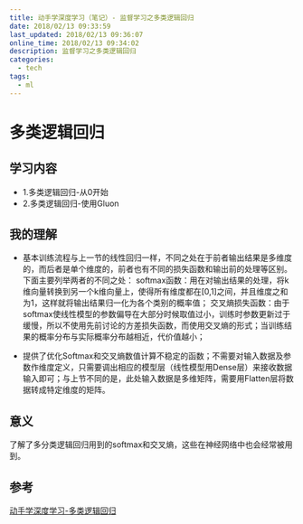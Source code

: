 ```yaml
---
title: 动手学深度学习（笔记）- 监督学习之多类逻辑回归
date: 2018/02/13 09:33:59
last_updated: 2018/02/13 09:36:07
online_time: 2018/02/13 09:34:02
description: 监督学习之多类逻辑回归
categories:
  - tech
tags:
  - ml
---
```


# 多类逻辑回归
## 学习内容
- 1.多类逻辑回归-从0开始
- 2.多类逻辑回归-使用Gluon

## 我的理解
- 基本训练流程与上一节的线性回归一样，不同之处在于前者输出结果是多维度的，而后者是单个维度的，前者也有不同的损失函数和输出前的处理等区别。下面主要列举两者的不同之处：
    softmax函数：用在对输出结果的处理，将k维向量转换到另一个k维向量上，使得所有维度都在[0,1]之间，并且维度之和为1，这样就将输出结果归一化为各个类别的概率值；
    交叉熵损失函数：由于softmax使线性模型的参数偏导在大部分时候取值过小，训练时参数更新过于缓慢，所以不使用先前讨论的方差损失函数，而使用交叉熵的形式；当训练结果的概率分布与实际概率分布越相近，代价值越小；

- 提供了优化Softmax和交叉熵数值计算不稳定的函数；不需要对输入数据及参数作维度定义，只需要调出相应的模型层（线性模型用Dense层）来接收数据输入即可；与上节不同的是，此处输入数据是多维矩阵，需要用Flatten层将数据转成特定维度的矩阵。

## 意义
了解了多分类逻辑回归用到的softmax和交叉熵，这些在神经网络中也会经常被用到。

## 参考
[动手学深度学习-多类逻辑回归](https://zh.gluon.ai/chapter_supervised-learning/softmax-regression-scratch.html)
